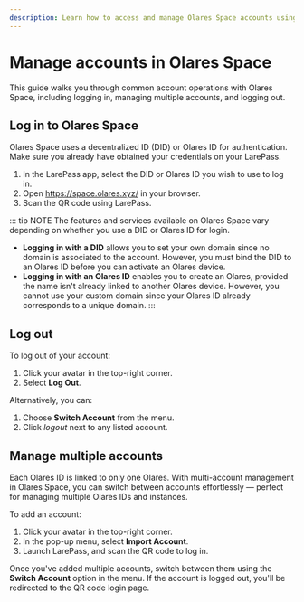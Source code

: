 ```yaml
---
description: Learn how to access and manage Olares Space accounts using LarePass authentication. 
---
```

# Manage accounts in Olares Space

This guide walks you through common account operations with Olares Space, including logging in, managing multiple accounts, and logging out.  

## Log in to Olares Space

Olares Space uses a decentralized ID (DID) or Olares ID for authentication. Make sure you already have obtained your credentials on your LarePass. 

1. In the LarePass app, select the DID or Olares ID you wish to use to log in. 
2. Open https://space.olares.xyz/ in your browser. 
3. Scan the QR code using LarePass.  

::: tip NOTE
The features and services available on Olares Space vary depending on whether you use a DID or Olares ID for login. 
- **Logging in with a DID** allows you to set your own domain since no domain is associated to the account. However, you must bind the DID to an Olares ID before you can activate an Olares device.
- **Logging in with an Olares ID** enables you to create an Olares, provided the name isn't already linked to another Olares device. However, you cannot use your custom domain since your Olares ID already corresponds to a unique domain.
:::


## Log out

To log out of your account:

1.	Click your avatar in the top-right corner.
2.	Select **Log Out**.

Alternatively, you can:

1.	Choose **Switch Account** from the menu.
2.	Click <i class="material-symbols-outlined">logout</i> next to any listed account.


## Manage multiple accounts 

Each Olares ID is linked to only one Olares. With multi-account management in Olares Space, you can switch between accounts effortlessly — perfect for managing multiple Olares IDs and instances.

To add an account:

1. Click your avatar in the top-right corner.
2. In the pop-up menu, select **Import Account**.
3. Launch LarePass, and scan the QR code to log in.

Once you've added multiple accounts, switch between them using the **Switch Account** option in the menu. If the account is logged out, you'll be redirected to the QR code login page.


